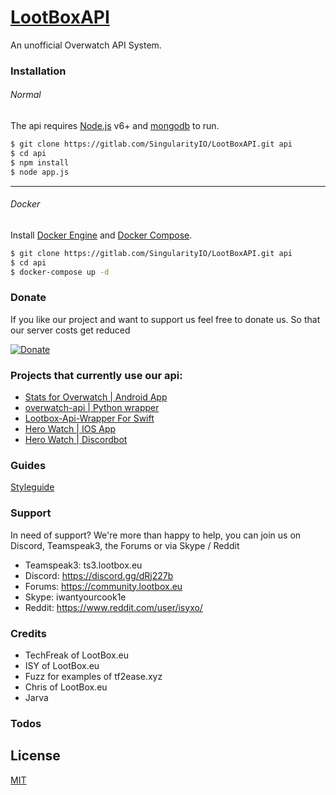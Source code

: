 # [LootBoxAPI](https://lootbox.eu)
An unofficial Overwatch API System.


### Installation
###### Normal
The api requires [Node.js](https://nodejs.org/)  v6+ and [mongodb](https://docs.mongodb.com/)  to run.


```sh
$ git clone https://gitlab.com/SingularityIO/LootBoxAPI.git api
$ cd api
$ npm install
$ node app.js
```
--------
###### Docker
Install [Docker Engine](https://docs.docker.com/engine/installation/) and [Docker Compose](https://docs.docker.com/compose/install/).
```sh
$ git clone https://gitlab.com/SingularityIO/LootBoxAPI.git api
$ cd api
$ docker-compose up -d
```
###  Donate
If you like our project and want to support us feel free to donate us. So that our server costs get reduced 

[![Donate](https://img.shields.io/badge/Donate-PayPal-green.svg)](https://www.paypal.com/cgi-bin/webscr?cmd=_s-xclick&hosted_button_id=3SVVKGLWXRQFY)

###  Projects that currently use our api:
- [Stats for Overwatch | Android App](https://play.google.com/store/apps/details?id=com.mytech.OverwatchStats)
- [overwatch-api | Python wrapper](https://github.com/anthok/overwatch-api)
- [Lootbox-Api-Wrapper For Swift](https://github.com/roccoma504/Lootbox-Api-Wrapper)
- [Hero Watch | IOS App](https://itunes.apple.com/us/app/hero-watch/id1142389475?ls=1&mt=8)
- [Hero Watch | Discordbot](http://www.jmtk.co/#discordbot)



###  Guides
[Styleguide](https://github.com/airbnb/javascript)

###  Support
In need of support? We're more than happy to help, you can join us on Discord, Teamspeak3, the Forums or via Skype / Reddit
* Teamspeak3: ts3.lootbox.eu
* Discord: https://discord.gg/dRj227b
* Forums: https://community.lootbox.eu
* Skype: iwantyourcook1e
* Reddit: https://www.reddit.com/user/isyxo/

###  Credits
* TechFreak of LootBox.eu 
* ISY of LootBox.eu
* Fuzz for examples of tf2ease.xyz
* Chris of LootBox.eu
* Jarva 

### Todos

License
----

[MIT](https://gitlab.com/SingularityIO/LootBoxAPI/blob/master/LICENSE)




